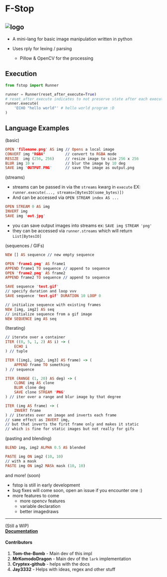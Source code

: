 # F-Stop
![logo](https://avatars.githubusercontent.com/u/85209342?s=200&v=4)
---
- A mini-lang for basic image manipulation written in python

- Uses rply for lexing / parsing
    - Pillow & OpenCV for the processing

## Execution

```py
from fstop import Runner

runner = Runner(reset_after_execute=True)
# reset_after_execute indicates to not preserve state after each execution
runner.execute(
    'ECHO "hello world"' # hello world program :D
)
```

## Language Examples

(basic)
```prolog
OPEN 'filename.png' AS img // Opens a local image
CONVERT img "RGBA"         // convert to RGBA mode
RESIZE  img (256, 256)     // resize image to size 256 x 256
BLUR img 10 v              // blur the image by 10 deg
SAVE img 'OUTPUT.PNG'      // save the image as output.png
```

(streams)
- streams can be passed in via the `streams` kwarg in `execute`
EX: `runner.execute(..., streams=[BytesIO(some_bytes)])`
- And can be accessed via `OPEN STREAM index AS ...`

```prolog
OPEN STREAM 0 AS img
INVERT img
SAVE img 'out.jpg'
```
- you can save output images into streams ex:
`SAVE img STREAM 'png'`
- they can be accessed via `runner.streams` which will return `List[BytesIO]`

(sequences / GIFs)
```prolog
NEW [] AS sequence // new empty sequence

OPEN 'frame1.png' AS frame1
APPEND frame1 TO sequence // append to sequence
OPEN 'frame2.png' AS frame2
APPEND frame2 TO sequence // append to sequence

SAVE sequence 'test.gif' 
// specify duration and loop vvv
SAVE sequence 'test.gif' DURATION 10 LOOP 0

// initialize sequence with existing frames
NEW [img, img2] AS seq
// initialize sequence from a gif image
NEW SEQUENCE img AS seq
```

(Iterating)
```prolog
// iterate over a container
ITER ((0, 5, 1, 2) AS i) -> (
    ECHO i
) // tuple

ITER ([img1, img2, img3] AS frame) -> (
    APPEND frame TO something
) // sequence

ITER (RANGE (1, 20) AS deg) -> (
    CLONE img AS clone
    BLUR clone deg
    SAVE clone STREAM 'PNG'
) // iter over a range and blur image by that degree

ITER (img AS frame) -> (
    INVERT frame
) // iterates over an image and inverts each frame
// same effect as INVERT img, 
// but that inverts the first frame only and makes it static
// which is fine for static images but not really for gifs
```

(pasting and blending)
```prolog
BLEND img, img2 ALPHA 0.5 AS blended
```
```prolog
PASTE img ON img2 (10, 10)
// with a mask
PASTE img ON img2 MASk mask (10, 10)
```

and more! (soon)

- fstop is still in early development
- bug fixes will come soon, open an issue if you encounter one :)
- more features to come
    - more opencv features
    - variable declaration
    - better imagedraws

---
(Still a WIP)                                                                     
**[Documentation](https://f-stop-lang.github.io/docs/)**

#### Contributors

1. **Tom-the-Bomb**   - Main dev of this impl
2. **MrKomodoDragon** - Main dev of the `lark` implementation
3. **Cryptex-github** - helps with the docs
4. **Jay3332** - Helps with ideas, regex and other stuff